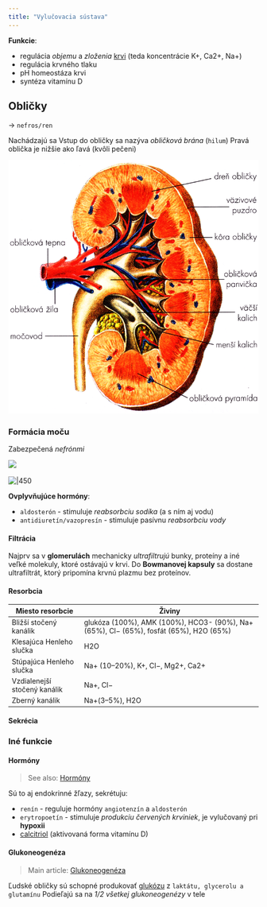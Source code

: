 ```yaml
---
title: "Vylučovacia sústava"
---
```


**Funkcie**:
- regulácia *objemu* a *zloženia* [krvi](bio/ľudské-telo/kardiovaskulárna-sústava.md#Krv) (teda koncentrácie K+, Ca2+, Na+)
- regulácia krvného tlaku
- pH homeostáza krvi
- syntéza vitamínu D

## Obličky
-> `nefros/ren`

Nachádzajú sa 
Vstup do obličky sa nazýva *obličková brána* (`hilum`)
Pravá oblička je nižšie ako ľavá (kvôli pečeni)

![|400](attachments/oblička.png)

### Formácia moču

Zabezpečená *nefrónmi*

![](attachments/nefrón.png)

![|450](attachments/nefrón_stavba_slovensky.png)

**Ovplyvňujúce hormóny**:
- `aldosterón` - stimuluje *reabsorbciu sodíka* (a s ním aj vodu)
- `antidiuretín/vazopresín` - stimuluje pasívnu *reabsorbciu vody*

#### Filtrácia

Najprv sa v **glomerulách** mechanicky *ultrafiltrujú* bunky, proteíny a iné veľké molekuly, ktoré ostávajú v krvi. Do **Bowmanovej kapsuly** sa dostane ultrafiltrát, ktorý pripomína krvnú plazmu bez proteínov.

#### Resorbcia

| Miesto resorbcie              | Živiny                                                                                 |
| ----------------------------- | ---------------------------------------------------------------------------------------|
| Bližší stočený kanálik        | glukóza (100%), AMK (100%), HCO3- (90%), Na+ (65%), Cl− (65%), fosfát (65%), H2O (65%) |
| Klesajúca Henleho slučka      | H2O                                                                                    |
| Stúpajúca Henleho slučka      | Na+ (10–20%), K+, Cl−, Mg2+, Ca2+                                                      |
| Vzdialenejší stočený kanálik  | Na+, Cl−                                                                               |
| Zberný kanálik                | Na+(3–5%), H2O                                                                         |

#### Sekrécia




### Iné funkcie

#### Hormóny
> See also: [Hormóny](bio/ľudské-telo/hormóny.md)

Sú to aj endokrinné žľazy, sekrétuju:
- `renín` - reguluje hormóny `angiotenzín` a `aldosterón`
- `erytropoetín` - stimuluje *produkciu červených krviniek*, je vylučovaný pri **hypoxii**
- [calcitriol](bio/vitamíny.md#Vitamín%20D) (aktivovaná forma vitamínu D)

#### Glukoneogenéza
> Main article: [Glukoneogenéza](bio/sacharidy.md#Glukoneogenéza)

Ľudské obličky sú schopné produkovať [glukózu](bio/sacharidy.md#Cukry) z `laktátu, glycerolu a glutamínu`
Podieľajú sa na *1/2 všetkej glukoneogenézy* v tele